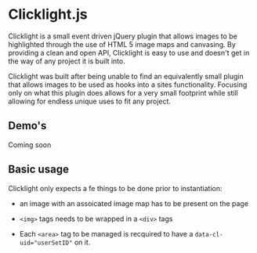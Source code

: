 # Clicklight.js

Clicklight is a small event driven jQuery plugin that allows images to
be highlighted through the use of HTML 5 image maps and canvasing. By
providing a clean and open API, Clicklight is easy to use and doesn't
get in the way of any project it is built into.

Clicklight was built after being unable to find an equivalently small
plugin that allows images to be used as hooks into a sites
functionality. Focusing only on what this plugin does allows for a
very small footprint while still allowing for endless unique uses to
fit any project.

## Demo's

Coming soon

## Basic usage

Clicklight only expects a fe things to be done prior to
instantiation:
* an image with an assoicated image map has to be present on the page
	
* `<img>` tags needs to be wrapped in a `<div>` tags

* Each `<area>` tag to be managed is recquired to have a
  `data-cl-uid="userSetID"` on it.



```javascript



```
